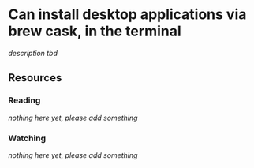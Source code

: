 # Can install desktop applications via brew cask, in the terminal
_description tbd_
## Resources
### Reading
_nothing here yet, please add something_
### Watching
_nothing here yet, please add something_
